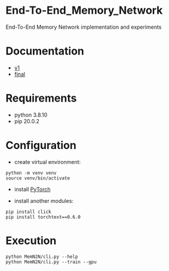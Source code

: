 # End-To-End_Memory_Network
End-To-End Memory Network implementation and experiments

# Documentation
- [v1](https://demo.hedgedoc.org/q6ECn9yVQam88qt6V47kPw?both)
- [final](https://demo.hedgedoc.org/fb0incRUReC2PJciRZXvcA)

# Requirements
- python 3.8.10
- pip 20.0.2

# Configuration
- create virtual environment:
```
python -m venv venv
source venv/bin/activate
```

- install [PyTorch](https://pytorch.org/)

- install another modules:
```
pip install click
pip install torchtext==0.6.0
```

# Execution
```
python MemN2N/cli.py --help
python MemN2N/cli.py --train --gpu
```
